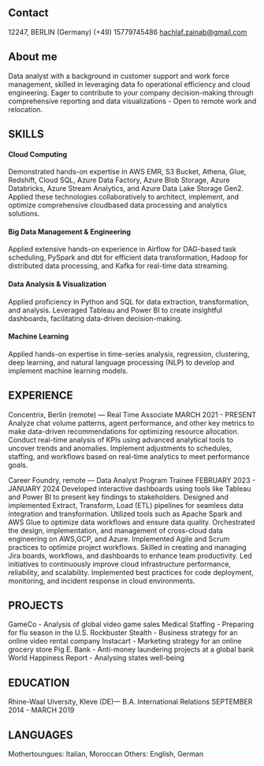 ## Contact
12247, BERLIN (Germany)
(+49) 15779745486
hachlaf.zainab@gmail.com
## About me
Data analyst with a background in customer support and work force management, skilled in leveraging data fo operational efficiency and cloud engineering. Eager to contribute to your company decision-making through comprehensive reporting and data visualizations - Open to remote work and relocation.
## SKILLS
#### Cloud Computing
Demonstrated hands-on expertise in AWS EMR, S3 Bucket, Athena, Glue, Redshift, Cloud SQL, Azure Data
Factory, Azure Blob Storage, Azure Databricks, Azure Stream Analytics, and Azure Data Lake Storage Gen2.
Applied these technologies collaboratively to architect, implement, and optimize comprehensive cloudbased data processing and analytics solutions.
#### Big Data Management & Engineering
Applied extensive hands-on experience in Airflow for DAG-based task scheduling, PySpark and dbt for
efficient data transformation, Hadoop for distributed data processing, and Kafka for real-time data
streaming.
#### Data Analysis & Visualization
Applied proficiency in Python and SQL for data extraction, transformation, and analysis. Leveraged Tableau
and Power BI to create insightful dashboards, facilitating data-driven decision-making.
#### Machine Learning
Applied hands-on expertise in time-series analysis, regression, clustering, deep learning, and natural
language processing (NLP) to develop and implement machine learning models.
## EXPERIENCE
Concentrix, Berlin (remote) — Real Time Associate
MARCH 2021 - PRESENT
Analyze chat volume patterns, agent performance, and other key metrics to make data-driven recommendations for optimizing resource allocation.
Conduct real-time analysis of KPIs using advanced analytical tools to uncover trends and anomalies.
Implement adjustments to schedules, staffing, and workflows based on real-time analytics to meet performance goals.

Career Foundry, remote — Data Analyst Program Trainee
FEBRUARY 2023 - JANUARY 2024
Developed interactive dashboards using tools like Tableau and Power BI to present key findings to stakeholders.
Designed and implemented Extract, Transform, Load (ETL) pipelines for seamless data integration and transformation.
Utilized tools such as Apache Spark and AWS Glue to optimize data workflows and ensure data quality.
Orchestrated the design, implementation, and management of cross-cloud data engineering on AWS,GCP, and Azure.
Implemented Agile and Scrum practices to optimize project workflows.
Skilled in creating and managing Jira boards, workflows, and dashboards to enhance team productivity.
Led initiatives to continuously improve cloud infrastructure performance, reliability, and scalability.
Implemented best practices for code deployment, monitoring, and incident response in cloud environments.
## PROJECTS
GameCo - Analysis of global video game sales
Medical Staffing - Preparing for flu season in the U.S.
Rockbuster Stealth - Business strategy for an online video rental company
Instacart - Marketing strategy for an online grocery store
Pig E. Bank - Anti-money laundering projects at a global bank
World Happiness Report - Analysing states well-being
## EDUCATION
Rhine-Waal Uiversity, Kleve (DE)— B.A. International Relations 
SEPTEMBER 2014 - MARCH 2019
## LANGUAGES
Mothertoungues: Italian, Moroccan
Others: English, German
